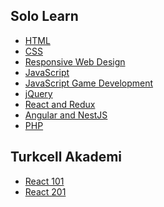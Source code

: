 ## Solo Learn
* <a href="https://github.com/oguzhanuyanik-sr/certificates/tree/main/SoloLearn/html">HTML</a>
* <a href="https://github.com/oguzhanuyanik-sr/certificates/tree/main/SoloLearn/css">CSS</a>
* <a href="https://github.com/oguzhanuyanik-sr/certificates/tree/main/SoloLearn/responsive-web-design">Responsive Web Design</a>
* <a href="https://github.com/oguzhanuyanik-sr/certificates/tree/main/SoloLearn/javascript">JavaScript</a>
* <a href="https://github.com/oguzhanuyanik-sr/certificates/tree/main/SoloLearn/javascript-game-development">JavaScript Game Development</a>
* <a href="https://github.com/oguzhanuyanik-sr/certificates/tree/main/SoloLearn/jquery">jQuery</a>
* <a href="https://github.com/oguzhanuyanik-sr/certificates/tree/main/SoloLearn/react-redux">React and Redux</a>
* <a href="https://github.com/oguzhanuyanik-sr/certificates/tree/main/SoloLearn/angular-nest">Angular and NestJS</a>
* <a href="https://github.com/oguzhanuyanik-sr/certificates/tree/main/SoloLearn/php">PHP</a>

## Turkcell Akademi
* <a href="https://github.com/oguzhanuyanik-sr/certificates/tree/main/TurkcellAkademi/react">React 101</a>
* <a href="https://github.com/oguzhanuyanik-sr/certificates/tree/main/TurkcellAkademi/react">React 201</a>
